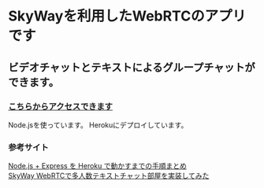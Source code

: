 # SkyWayを利用したWebRTCのアプリです
## ビデオチャットとテキストによるグループチャットができます。
### [こちらからアクセスできます](https://video-chat-skyway.herokuapp.com/)
Node.jsを使っています。
Herokuにデプロイしています。

### 参考サイト
[Node.js + Express を Heroku で動かすまでの手順まとめ](http://tacamy.hatenablog.com/entry/2013/02/16/235127)  
[SkyWay WebRTCで多人数テキストチャット部屋を実装してみた](https://qiita.com/46Olee/items/adac3ab12f6890a504ec)
